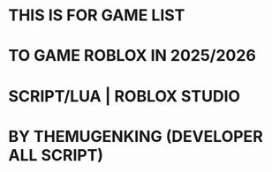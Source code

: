 # THIS IS FOR GAME LIST
# TO GAME ROBLOX IN 2025/2026
# SCRIPT/LUA | ROBLOX STUDIO
# BY THEMUGENKING (DEVELOPER ALL SCRIPT)
